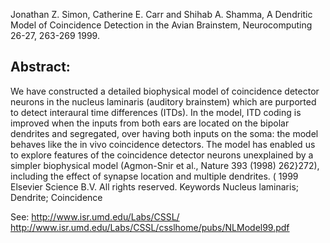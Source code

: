 Jonathan Z. Simon, Catherine E. Carr and Shihab A. Shamma, A Dendritic
Model of Coincidence Detection in the Avian Brainstem, Neurocomputing 
26-27, 263-269 1999.

## Abstract:
We have constructed a detailed biophysical model of coincidence
detector neurons in the nucleus laminaris (auditory brainstem) which are
purported to detect interaural time differences (ITDs). In the model, ITD
coding is improved when the inputs from both ears are located on the
bipolar dendrites and segregated, over having both inputs on the soma:
the model behaves like the in vivo coincidence detectors. The model has
enabled us to explore features of the coincidence detector neurons
unexplained by a simpler biophysical model (Agmon-Snir et al., Nature
393 (1998) 262}272), including the effect of synapse location and
multiple dendrites.
( 1999 Elsevier Science B.V. All rights reserved. Keywords
 Nucleus laminaris; Dendrite; Coincidence

See:
http://www.isr.umd.edu/Labs/CSSL/
http://www.isr.umd.edu/Labs/CSSL/csslhome/pubs/NLModel99.pdf

